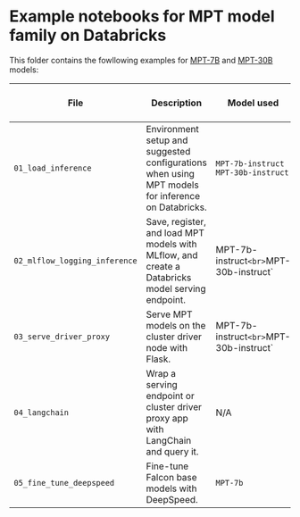 <!---
Copyright (C) 2023 Databricks, Inc.

Licensed under the Apache License, Version 2.0 (the "License");
you may not use this file except in compliance with the License.
You may obtain a copy of the License at

    http://www.apache.org/licenses/LICENSE-2.0

Unless required by applicable law or agreed to in writing, software
distributed under the License is distributed on an "AS IS" BASIS,
WITHOUT WARRANTIES OR CONDITIONS OF ANY KIND, either express or implied.
See the License for the specific language governing permissions and
limitations under the License.
-->


# Example notebooks for MPT model family on Databricks
This folder contains the fowllowing examples for [MPT-7B](https://www.mosaicml.com/blog/mpt-7b) and [MPT-30B](https://www.mosaicml.com/blog/mpt-30b) models: 

| File  | Description | Model used | GPU minimum requirement |
| --- | --- | --- | --- |
| `01_load_inference`  | Environment setup and suggested configurations when using  MPT models for inference on Databricks. | `MPT-7b-instruct`<br>`MPT-30b-instruct`  | 1xV100-16GB |
| `02_mlflow_logging_inference` | Save, register, and load MPT models with MLflow, and create a Databricks model serving endpoint. | MPT-7b-instruct`<br>`MPT-30b-instruct`  | 1xV100-16GB |
| `03_serve_driver_proxy` | Serve MPT models on the cluster driver node with Flask.  | MPT-7b-instruct`<br>`MPT-30b-instruct` | 1xV100-16GB |
| `04_langchain` | Wrap a serving endpoint or cluster driver proxy app with LangChain and query it. | N/A | N/A |
| `05_fine_tune_deepspeed` | Fine-tune Falcon base models with DeepSpeed. | `MPT-7b` | 4xA10 or 2xA100-80GB |

